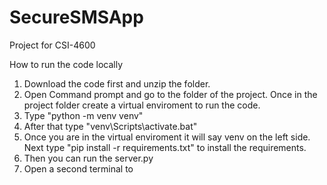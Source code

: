 # SecureSMSApp

Project for CSI-4600 

How to run the code locally

1. Download the code first and unzip the folder.
2. Open Command prompt and go to the folder of the project. Once in the project folder create a virtual enviroment to run the code.
3. Type "python -m venv venv"
4. After that type "venv\Scripts\activate.bat"
5. Once you are in the virtual enviroment it will say venv on the left side. Next type "pip install -r requirements.txt" to install the requirements.
6. Then you can run the server.py
7. Open a second terminal to

